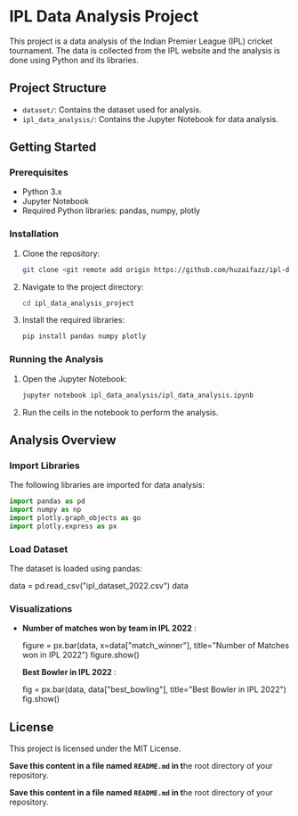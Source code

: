 # IPL Data Analysis Project

This project is a data analysis of the Indian Premier League (IPL) cricket tournament. The data is collected from the IPL website and the analysis is done using Python and its libraries.

## Project Structure

- `dataset/`: Contains the dataset used for analysis.
- `ipl_data_analysis/`: Contains the Jupyter Notebook for data analysis.

## Getting Started

### Prerequisites

- Python 3.x
- Jupyter Notebook
- Required Python libraries: pandas, numpy, plotly

### Installation

1. Clone the repository:
   ```sh
   git clone <git remote add origin https://github.com/huzaifazz/ipl-data-analysis-project.git>
   ```
2. Navigate to the project directory:
   ```sh
   cd ipl_data_analysis_project
   ```
3. Install the required libraries:
   ```sh
   pip install pandas numpy plotly
   ```

### Running the Analysis

1. Open the Jupyter Notebook:
   ```sh
   jupyter notebook ipl_data_analysis/ipl_data_analysis.ipynb
   ```
2. Run the cells in the notebook to perform the analysis.

## Analysis Overview

### Import Libraries

The following libraries are imported for data analysis:

```python
import pandas as pd
import numpy as np
import plotly.graph_objects as go
import plotly.express as px
```


### Load Dataset

The dataset is loaded using pandas:

data = pd.read_csv("ipl_dataset_2022.csv")
data


### Visualizations

* **Number of matches won by team in IPL 2022** :

  figure = px.bar(data, x=data["match_winner"], title="Number of Matches won in IPL 2022")
  figure.show()

  **Best Bowler in IPL 2022** :

  fig = px.bar(data, data["best_bowling"], title="Best Bowler in IPL 2022")
  fig.show()

## License

This project is licensed under the MIT License.

**Save this content in a file named `README.md` in t**he root directory of your repository.

**Save this content in a file named `README.md` in t**he root directory of your repository.
